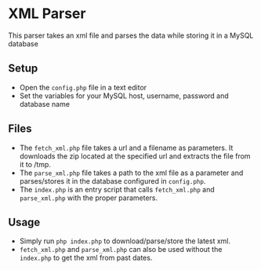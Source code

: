 XML Parser
========

This parser takes an xml file and parses the data while storing it
in a MySQL database

## Setup

* Open the `config.php` file in a text editor
* Set the variables for your MySQL host, username, password and database name

## Files

* The `fetch_xml.php` file takes a url and a filename as parameters. It downloads
the zip located at the specified url and extracts the file from it to /tmp.
* The `parse_xml.php` file takes a path to the xml file as a parameter and
parses/stores it in the database configured in `config.php`.
* The `index.php` is an entry script that calls `fetch_xml.php` and `parse_xml.php`
with the proper parameters.

## Usage

* Simply run `php index.php` to download/parse/store the latest xml.
* `fetch_xml.php` and `parse_xml.php` can also be used without the `index.php`
to get the xml from past dates.
